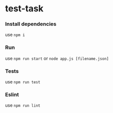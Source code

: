 # test-task

### Install dependencies
use `npm i`
### Run
use `npm run start` or `node app.js [filename.json]`
### Tests
use `npm run test`
### Eslint
use `npm run lint`